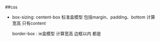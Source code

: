 ##css
- box-sizing:
  centent-box   标准盒模型 包括margin、padding、bottom
  计算宽高 只有content 

  border-box : ie盒模型
  计算宽高  边框以内  都是